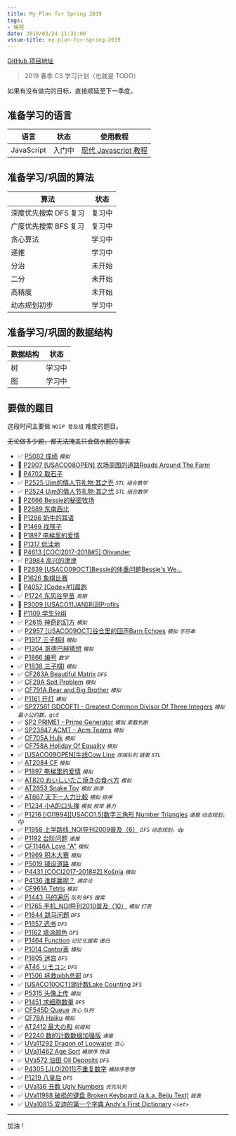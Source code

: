 ```yaml
---
title: My Plan for Spring 2019
tags: 
- 编程
date: 2019/03/24 11:31:00
vssue-title: my-plan-for-spring-2019
---
```


[GitHub 项目地址](https://github.com/ChungZH/My-Plan)

> 2019 春季 CS 学习计划（也就是 TODO）

如果有没有做完的目标，直接顺延至下一季度。

## 准备学习的语言

| 语言       | 状态   | 使用教程                                                     |
| ---------- | ------ | ------------------------------------------------------------ |
| JavaScript | 入门中 | [现代 Javascript 教程](https://zh.javascript.info/)          ||

## 准备学习/巩固的算法

| 算法             | 状态     |
| ---------------- | -------- |
| 深度优先搜索 DFS 复习 | 复习中 |
| 广度优先搜索 BFS 复习 | 复习中 |
| 贪心算法         | 学习中   |
| 递推             | 学习中   |
| 分治             | 未开始   |
| 二分             | 未开始   |
| 高精度           | 未开始   |
| 动态规划初步     | 学习中   |

## 准备学习/巩固的数据结构

| 数据结构 | 状态   |
| -------- | ------ |
| 树       | 学习中 |
| 图       | 学习中 |

## 要做的题目

这段时间主要做 `NOIP 普及组` 难度的题目。

~~无论做多少题，都无法掩盖只会做水题的事实~~

<!--<details>
  <summary>题目目录</summary>-->

- ✅ [P5082 成绩](https://www.luogu.org/problemnew/show/P5082) *`模拟`*
- 🔲 [P2907 [USACO08OPEN] 农场周围的道路Roads Around The Farm](https://www.luogu.org/problemnew/show/P2907)
- 🔲 [P4702 取石子](https://www.luogu.org/problemnew/show/P4702)
- ✅ [P2525 Uim的情人节礼物·其之壱](https://www.luogu.org/problemnew/show/P2525) *`STL`* *`组合数学`*
- ✅ [P2524 Uim的情人节礼物·其之弐](https://www.luogu.org/problemnew/show/P2524) *`STL`* *`组合数学`*
- 🔲 [P2666 Bessie的秘密牧场](https://www.luogu.org/problemnew/show/P2666)
- 🔲 [P2689 东南西北](https://www.luogu.org/problemnew/show/P2689)
- 🔲 [P1296 奶牛的耳语](https://www.luogu.org/problemnew/show/P1296)
- 🔲 [P1469 找筷子](https://www.luogu.org/problemnew/show/P1469)
- 🔲 [P1897 电梯里的爱情](https://www.luogu.org/problemnew/show/P1897)
- 🔲 [P1317 低洼地](https://www.luogu.org/problemnew/show/P1317)
- 🔲 [P4613 [COCI2017-2018#5] Olivander](https://www.luogu.org/problemnew/show/P4613)
- ✅ [P3984 高兴的津津](https://www.luogu.org/problemnew/show/P3984)
- 🔲 [P2639 [USACO09OCT]Bessie的体重问题Bessie's We…](https://www.luogu.org/problemnew/show/P2639)
- 🔲 [P1626 象棋比赛](https://www.luogu.org/problemnew/show/P1626)
- 🔲 [P4057 [Code+#1]晨跑](https://www.luogu.org/problemnew/show/P4057)
- ✅ [P1724 东风谷早苗](https://www.luogu.org/problemnew/show/P1724) *`周期`*
- 🔲 [P3009 [USACO11JAN]利润Profits](https://www.luogu.org/problemnew/show/P3009)
- 🔲 [P1109 学生分组](https://www.luogu.org/problemnew/show/P1109)
- ✅ [P2615 神奇的幻方](https://www.luogu.org/problemnew/show/P2615) *`模拟`*
- ✅ [P2957 [USACO09OCT]谷仓里的回声Barn Echoes](https://www.luogu.org/problemnew/show/P2957) *`模拟`* *`字符串`*
- ✅ [P1917 三子棋II](https://www.luogu.org/problemnew/show/P1917) *`模拟`*
- ✅ [P1304 哥德巴赫猜想](https://www.luogu.org/problemnew/show/P1304) *`模拟`*
- ✅ [P1866 编号](https://www.luogu.org/problemnew/show/P1866) *`数学`*
- ✅ [P1838 三子棋I](https://www.luogu.org/problemnew/show/P1838) *`模拟`*
- ✅ [CF263A Beautiful Matrix](https://www.luogu.org/problemnew/show/CF263A) *`DFS`*
- ✅ [CF29A Spit Problem](https://www.luogu.org/problemnew/show/CF29A) *`模拟`*
- ✅ [CF791A Bear and Big Brother](https://www.luogu.org/problemnew/show/CF791A) *`模拟`*
- ✅ [P1161 开灯](https://www.luogu.org/problemnew/show/P1161) *`模拟`*
- ✅ [SP27561 GDCOFTI - Greatest Common Divisor Of Three Integers](https://www.luogu.org/problemnew/show/SP27561) *`模拟`* *`最小公约数，gcd`*
- ✅ [SP2 PRIME1 - Prime Generator](https://www.luogu.org/problemnew/show/SP2) *`模拟`* *`素数判断`*
- ✅ [SP23847 ACMT - Acm Teams](https://www.luogu.org/problemnew/show/SP23847) *`模拟`*
- ✅ [CF705A Hulk](https://www.luogu.org/problemnew/show/CF705A) *`模拟`*
- ✅ [CF758A Holiday Of Equality](https://www.luogu.org/problemnew/show/CF758A) *`模拟`*
- ✅ [[USACO09OPEN]牛线Cow Line](https://www.luogu.org/problemnew/show/P2952) *`双端队列`* *`链表`* *`STL`*
- ✅ [AT2084 CF](https://www.luogu.org/problemnew/show/AT2084) *`模拟`*
- ✅ [P1897 电梯里的爱情](https://www.luogu.org/problemnew/show/P1897) *`模拟`*
- ✅ [AT820 おいしいたこ焼きの食べ方](https://www.luogu.org/problemnew/show/AT820) *`模拟`*
- ✅ [AT2653 Snake Toy](https://www.luogu.org/problemnew/show/AT2653) *`模拟`* *`排序`*
- ✅ [AT667 天下一人力比較](https://www.luogu.org/problemnew/show/AT667) *`模拟`* *`排序`*
- ✅ [P1234 小A的口头禅](https://www.luogu.org/problemnew/show/P1234) *`模拟`* *`枚举`* *`暴力`*
- ✅ [P1216 [IOI1994][USACO1.5]数字三角形 Number Triangles](https://www.luogu.org/problemnew/show/P1216) *`递推`* *`动态规划，dp`*
- ✅ [P1958 上学路线_NOI导刊2009普及（6）](https://www.luogu.org/problemnew/show/P1958) *`DFS`* *`动态规划，dp`*
- ✅ [P1192 台阶问题](https://www.luogu.org/problemnew/show/P1192) *`递推`*
- ✅ [CF1146A Love "A"](https://www.luogu.org/problemnew/show/CF1146A) *`模拟`*
- ✅ [P1969 积木大赛](https://www.luogu.org/problemnew/show/P1969) *`模拟`*
- ✅ [P5019 铺设道路](https://www.luogu.org/problemnew/show/P5019) *`模拟`*
- ✅ [P4431 [COCI2017-2018#2] ​Košnja](https://www.luogu.org/problemnew/show/P4431) *`模拟`*
- ✅ [P4136 谁能赢呢？](https://www.luogu.org/problemnew/show/P4136) *`博弈论`*
- ✅ [CF961A Tetris](https://www.luogu.org/problemnew/show/CF961A) *`模拟`*
- ✅ [P1443 马的遍历](https://www.luogu.org/problemnew/show/P1443) *`队列`* *`BFS`* *`搜索`*
- ✅ [P1765 手机_NOI导刊2010普及（10）](https://www.luogu.org/problemnew/show/P1765) *`模拟`* *`打表`*
- ✅ [P1644 跳马问题](https://www.luogu.org/problemnew/show/P1644) *`DFS`*
- ✅ [P1657 选书](https://www.luogu.org/problemnew/show/P1657) *`DFS`*
- ✅ [P1162 填涂颜色](https://www.luogu.org/problemnew/show/P1162) *`DFS`*
- ✅ [P1464 Function](https://www.luogu.org/problemnew/show/P1464) *`记忆化搜索`* *`递归`*
- ✅ [P1014 Cantor表](https://www.luogu.org/problemnew/show/P1162) *`模拟`*
- ✅ [P1605 迷宫](https://www.luogu.org/problemnew/show/P1605) *`DFS`*
- ✅ [AT46 リモコン](https://www.luogu.org/problemnew/show/AT46) *`DFS`*
- ✅ [P1506 拯救oibh总部](https://www.luogu.org/problemnew/show/P1506) *`DFS`*
- ✅ [[USACO10OCT]湖计数Lake Counting](https://www.luogu.org/problemnew/show/P1596) *`DFS`*
- ✅ [P5315 头像上传](https://www.luogu.org/problemnew/show/P5315) *`模拟`*
- ✅ [P1451 求细胞数量](https://www.luogu.org/problemnew/show/P1451) *`DFS`*
- ✅ [CF545D Queue](https://www.luogu.org/problemnew/show/CF545D) *`贪心`* *`队列`*
- ✅ [CF78A Haiku](https://www.luogu.org/problemnew/show/CF78A) *`模拟`*
- ✅ [AT2412 最大の和](https://www.luogu.org/problemnew/show/AT2412) *`前缀和`*
- ✅ [P2240 数的计数数据加强版](https://www.luogu.org/problemnew/show/P2240) *`递推`*
- ✅ [UVa11292 Dragon of Loowater](https://www.luogu.org/problemnew/show/UVA11292) *`贪心`*
- ✅ [UVa11462 Age Sort](https://www.luogu.org/problemnew/show/UVA11462) *`桶排序`* *`快读`*
- ✅ [UVa572 油田 Oil Deposits](https://www.luogu.org/problemnew/show/UVA572) *`DFS`*
- ✅ [P4305 [JLOI2011]不重复数字](https://www.luogu.org/problemnew/show/P4305) *`桶排序思想`*
- ✅ [P1219 八皇后](https://www.luogu.org/problemnew/show/P1219) *`DFS`*
- ✅ [UVa136 丑数 Ugly Numbers](https://www.luogu.org/problemnew/show/UVA136) *`优先队列`*
- ✅ [UVa11988 破损的键盘 Broken Keyboard (a.k.a. Beiju Text)](https://www.luogu.org/problemnew/show/UVA11988) *`链表`*
- ✅ [UVa10815 安迪的第一个字典 Andy's First Dictionary](https://www.luogu.org/problemnew/show/UVA10815) *`<set>`*
<!--</details>-->

------

加油！